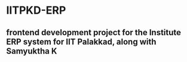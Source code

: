 # IITPKD-ERP

## frontend development project for the Institute ERP system for IIT Palakkad, along with Samyuktha K



